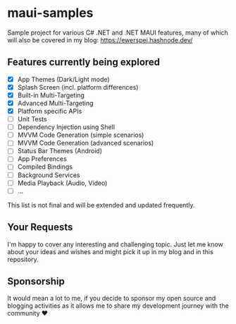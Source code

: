 # maui-samples
Sample project for various C# .NET and .NET MAUI features, many of which will also be covered in my blog: https://ewerspej.hashnode.dev/

## Features currently being explored ##

- [x] App Themes (Dark/Light mode)
- [x] Splash Screen (incl. platform differences)
- [x] Built-in Multi-Targeting
- [x] Advanced Multi-Targeting
- [x] Platform specific APIs
- [ ] Unit Tests
- [ ] Dependency Injection using Shell
- [ ] MVVM Code Generation (simple scenarios)
- [ ] MVVM Code Generation (advanced scenarios)
- [ ] Status Bar Themes (Android)
- [ ] App Preferences
- [ ] Compiled Bindings
- [ ] Background Services
- [ ] Media Playback (Audio, Video)
- [ ] ...

This list is not final and will be extended and updated frequently.

## Your Requests ##

I'm happy to cover any interesting and challenging topic. Just let me know about your ideas and wishes and might pick it up in my blog and in this repository.

## Sponsorship ##

It would mean a lot to me, if you decide to sponsor my open source and blogging activities as it allows me to share my development journey with the community ❤️
